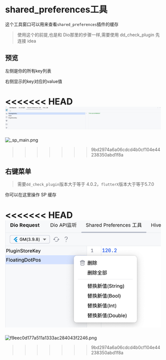 # shared_preferences工具

这个工具窗口可以用来查看`shared_preferences`插件的缓存

> 使用这个的前提,也是和 Dio那里的步骤一样,需要使用 dd_check_plugin 先连接 idea


## 预览

左侧是你的所有key列表

右侧显示的key对应的value值

<<<<<<< HEAD
![_sp_main.png](../../assets/images/_sp_main.png)
=======
![_sp_main.png](/images/sp/_sp_main.png)
>>>>>>> 9bd2974a6a06cdcd4b0cf104e44238350abd1f8a


## 右键菜单

> 需要`dd_check_plugin`版本大于等于 4.0.2，`flutterX`版本大于等于5.7.0

你可以在这里操作 SP 缓存

<<<<<<< HEAD
![f9eec0d177a511a1333ac284043f2246.png](../../assets/images/f9eec0d177a511a1333ac284043f2246.png)
=======
![f9eec0d177a511a1333ac284043f2246.png](/images/f9eec0d177a511a1333ac284043f2246.png)
>>>>>>> 9bd2974a6a06cdcd4b0cf104e44238350abd1f8a

